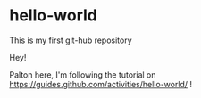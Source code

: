 # hello-world
This is my first git-hub repository

Hey!

Palton here, I'm following the tutorial on https://guides.github.com/activities/hello-world/ !

